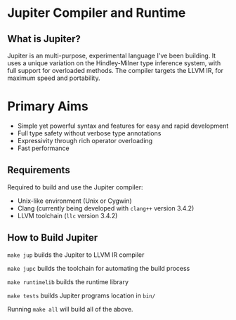Jupiter Compiler and Runtime
=====

What is Jupiter?
-----
Jupiter is an multi-purpose, experimental language I've been building.
It uses a unique variation on the Hindley-Milner type inference system, with full support for overloaded methods.
The compiler targets the LLVM IR, for maximum speed and portability.  

Primary Aims
=====
* Simple yet powerful syntax and features for easy and rapid development
* Full type safety without verbose type annotations
* Expressivity through rich operator overloading
* Fast performance

Requirements
-----
Required to build and use the Jupiter compiler:

* Unix-like environment (Unix or Cygwin)
* Clang (currently being developed with `clang++` version 3.4.2)
* LLVM toolchain (`llc` version 3.4.2)

How to Build Jupiter
-----
`make jup` builds the Jupiter to LLVM IR compiler

`make jupc` builds the toolchain for automating the build process

`make runtimelib` builds the runtime library

`make tests` builds Jupiter programs location in `bin/`

Running `make all` will build all of the above.
